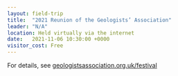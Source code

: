 ```yaml
---
layout: field-trip
title:  "2021 Reunion of the Geologists’ Association"
leader: "N/A"
location: Held virtually via the internet
date:   2021-11-06 10:30:00 +0000
visitor_cost: Free
---
```

For details, see <a href="https://geologistsassociation.org.uk/festival/">geologistsassociation.org.uk/festival</a>
